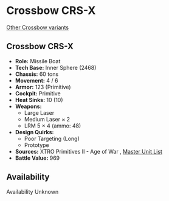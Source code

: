 # Crossbow CRS-X 

[Other Crossbow variants](../crossbow.md) 

## Crossbow CRS-X 

- **Role:** Missile Boat 
- **Tech Base:** Inner Sphere (2468) 
- **Chassis:** 60 tons 
- **Movement:** 4 / 6 
- **Armor:** 123 (Primitive) 
- **Cockpit:** Primitive 
- **Heat Sinks:** 10 (10) 
- **Weapons:** 
  - Large Laser 
  - Medium Laser × 2 
  - LRM 5 × 4 (ammo: 48) 
- **Design Quirks:** 
  - Poor Targeting (Long) 
  - Prototype 
- **Sources:** XTRO Primitives II - Age of War , [Master Unit List](http://masterunitlist.info/Unit/Details/5583/crossbow-crs-x) 
- **Battle Value:** 969 

## Availability 

Availability Unknown 

